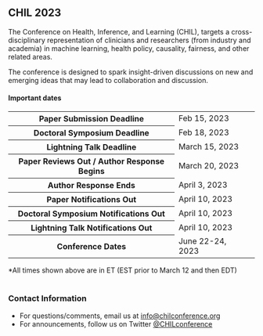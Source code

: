 ## CHIL 2023

The Conference on Health, Inference, and Learning (CHIL), targets a cross-disciplinary representation of clinicians and researchers (from industry and academia) in machine learning, health policy, causality, fairness, and other related areas.

The conference is designed to spark insight-driven discussions on new and emerging ideas that may lead to collaboration and discussion.

<!-- <center><a class="btn-primary btn-lg" role="button" aria-pressed="true" href="https://forms.gle/gL5KNaV6fTKHPQJP8" target="_blank" rel="noopener">Submit your lightning talk</a></center> -->


#### Important dates
<div>

<table class="timeline-table table table-sm">
  <tbody>
    <tr>
      <th scope="row">Paper Submission Deadline</th>
      <td>Feb 15, 2023</td>
      <td class="text-right"><span class="countdown" data-startdate="2023-02-16T04:59:00.00Z"></span></td> 
    </tr>
    <tr>
      <th scope="row">Doctoral Symposium Deadline</th>
      <td>Feb 18, 2023</td>
      <td class="text-right"><span class="countdown" data-startdate="2023-02-18T04:59:00.00Z"></span></td> 
    </tr>
    <tr>
      <th scope="row">Lightning Talk Deadline</th>
      <td>March 15, 2023</td>
      <td class="text-right"><span class="countdown" data-startdate="2023-03-16T04:59:00.00Z"></span></td> 
    </tr>
    <tr>
      <th scope="row">Paper Reviews Out / Author Response Begins</th>
      <td>March 20, 2023</td>
      <td class="text-right"><span class="countdown" data-startdate="2023-03-21T03:59:00.00Z"></span></td>
    </tr>
    <tr>
      <th scope="row">Author Response Ends</th>
      <td>April 3, 2023</td>
      <td class="text-right"><span class="countdown" data-startdate="2023-04-04T03:59:00.00Z"></span></td>
    </tr>
    <tr>
      <th scope="row">Paper Notifications Out</th>
      <td>April 10, 2023</td>
      <td class="text-right"><span class="countdown" data-startdate="2023-04-11T03:59:00.00Z"></span></td>
    </tr>
    <tr>
      <th scope="row">Doctoral Symposium Notifications Out</th>
      <td>April 10, 2023</td>
      <td class="text-right"><span class="countdown" data-startdate="2023-04-11T03:59:00.00Z"></span></td> 
    </tr>
    <tr>
      <th scope="row">Lightning Talk Notifications Out</th>
      <td>April 10, 2023</td>
      <td class="text-right"><span class="countdown" data-startdate="2023-04-11T03:59:00.00Z"></span></td> 
    </tr>
    <tr>
      <th scope="row">Conference Dates</th>
      <td>June 22-24, 2023</td>
      <td class="text-right"><span class="countdown" data-startdate="June 22, 2023"></span></td>
    </tr>
  </tbody>
</table>
<div class="text-right">*All times shown above are in ET (EST prior to March 12 and then EDT) </div>
<br />
</div>

### Contact Information

- For questions/comments, email us at [info@chilconference.org](mailto:info@chilconference.org)
- For announcements, follow us on Twitter [@CHILconference](https://twitter.com/chilconference)
